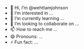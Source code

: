 - 👋 Hi, I’m @wehttamjohnson
- 👀 I’m interested in ...
- 🌱 I’m currently learning ...
- 💞️ I’m looking to collaborate on ...
- 📫 How to reach me ...
- 😄 Pronouns: ...
- ⚡ Fun fact: ...

<!---
wehttamjohnson/wehttamjohnson is a ✨ special ✨ repository because its `README.md` (this file) appears on your GitHub profile.
4
.github/ISSUE_TEMPLATE.github/ISSUE_TEMPLATE![1000000035](https://github.com/user-attachments/assets/15ccb84c-4ac8-4da5-9313-f3e4b132af86)
![1000000061](https://github.com/user-attachments/assets/16a5926f-4b30-4987-b416-1116d6baf544)
You can click the Preview link to take a look at your changes.
--->
